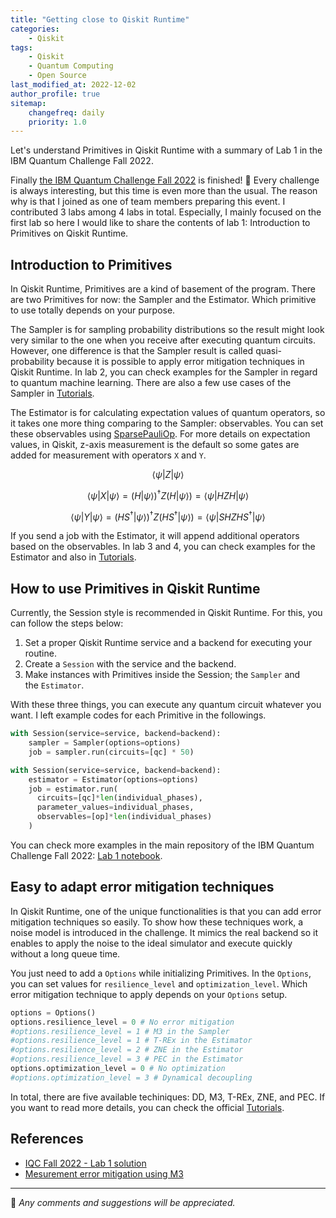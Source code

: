 ```yaml
---
title: "Getting close to Qiskit Runtime"
categories:
    - Qiskit
tags:
    - Qiskit
    - Quantum Computing
    - Open Source
last_modified_at: 2022-12-02
author_profile: true
sitemap:
    changefreq: daily
    priority: 1.0
---
```


Let's understand Primitives in Qiskit Runtime with a summary of Lab 1 in the IBM Quantum Challenge Fall 2022.

Finally [the IBM Quantum Challenge Fall 2022](https://tula3and.github.io/experience/ibm-quantum-challenge-fall/#) is finished! 🥳
Every challenge is always interesting, but this time is even more than the usual.
The reason why is that I joined as one of team members preparing this event.
I contributed 3 labs among 4 labs in total.
Especially, I mainly focused on the first lab so here I would like to share the contents of lab 1:
Introduction to Primitives on Qiskit Runtime.

## Introduction to Primitives

In Qiskit Runtime,
Primitives are a kind of basement of the program.
There are two Primitives for now: the Sampler and the Estimator.
Which primitive to use totally depends on your purpose.

The Sampler is for sampling probability distributions so the result might look very similar
to the one when you receive after executing quantum circuits.
However, one difference is that the Sampler result is called quasi-probability
because it is possible to apply error mitigation techniques in Qiskit Runtime.
In lab 2, you can check examples for the Sampler in regard to quantum machine learning.
There are also a few use cases of the Sampler in [Tutorials](https://qiskit.org/documentation/partners/qiskit_ibm_runtime/tutorials.html#sampler).

The Estimator is for calculating expectation values of quantum operators,
so it takes one more thing comparing to the Sampler: observables.
You can set these observables using [SparsePauliOp](https://qiskit.org/documentation/stubs/qiskit.quantum_info.SparsePauliOp.html).
For more details on expectation values, in Qiskit,
z-axis measurement is the default so some gates are added for measurement with operators `X` and `Y`.

$$
\langle \psi | Z | \psi \rangle
$$

$$
\langle \psi | X | \psi \rangle = (H | \psi \rangle)^\dagger Z (H | \psi \rangle) = \langle \psi | HZH | \psi \rangle
$$

$$
\langle \psi | Y | \psi \rangle = (HS^\dagger | \psi \rangle)^\dagger Z (HS^\dagger | \psi \rangle) = \langle \psi | SHZHS^\dagger | \psi \rangle
$$

If you send a job with the Estimator,
it will append additional operators based on the observables.
In lab 3 and 4, you can check examples for the Estimator and also in
[Tutorials](https://qiskit.org/documentation/partners/qiskit_ibm_runtime/tutorials.html#estimator).

## How to use Primitives in Qiskit Runtime

Currently, the Session style is recommended in Qiskit Runtime.
For this, you can follow the steps below:

1. Set a proper Qiskit Runtime service and a backend for executing your routine.
2. Create a `Session` with the service and the backend.
3. Make instances with Primitives inside the Session; the `Sampler` and the `Estimator`.

With these three things, you can execute any quantum circuit whatever you want. I left example codes for each Primitive in the followings.

```python
with Session(service=service, backend=backend):
    sampler = Sampler(options=options)
    job = sampler.run(circuits=[qc] * 50)
```

```python
with Session(service=service, backend=backend):
    estimator = Estimator(options=options)
    job = estimator.run(
      circuits=[qc]*len(individual_phases),
      parameter_values=individual_phases,
      observables=[op]*len(individual_phases)
    )
```

You can check more examples in the main repository of the IBM Quantum Challenge Fall 2022:
[Lab 1 notebook](https://github.com/qiskit-community/ibm-quantum-challenge-fall-22/blob/main/content/lab-1/lab1.ipynb).

## Easy to adapt error mitigation techniques

In Qiskit Runtime,
one of the unique functionalities is that you can add error mitigation techniques so easily.
To show how these techniques work, a noise model is introduced in the challenge.
It mimics the real backend so it enables to apply the noise to the ideal simulator and execute quickly without a long queue time.

You just need to add a `Options` while initializing Primitives.
In the `Options`, you can set values for `resilience_level` and `optimization_level`.
Which error mitigation technique to apply depends on your `Options` setup.

```python
options = Options()
options.resilience_level = 0 # No error mitigation
#options.resilience_level = 1 # M3 in the Sampler
#options.resilience_level = 1 # T-REx in the Estimator
#options.resilience_level = 2 # ZNE in the Estimator
#options.resilience_level = 3 # PEC in the Estimator
options.optimization_level = 0 # No optimization
#options.optimization_level = 3 # Dynamical decoupling
```

In total, there are five available techiniques: DD, M3, T-REx, ZNE, and PEC. If you want to read more details, you can check the official
[Tutorials](https://qiskit.org/documentation/partners/qiskit_ibm_runtime/tutorials/Error-Suppression-and-Error-Mitigation.html).

## References

- [IQC Fall 2022 - Lab 1 solution](https://github.com/qiskit-community/ibm-quantum-challenge-fall-22/blob/main/solutions-by-authors/lab-1/lab1.ipynb)
- [Mesurement error mitigation using M3](https://quantum-enablement.org/how-to/mitigation/M3/m3_mitigation.html)

---

💬 _Any comments and suggestions will be appreciated._
